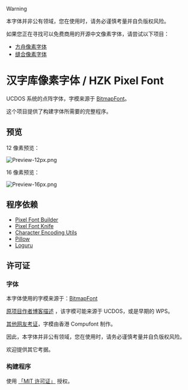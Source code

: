 > [!WARNING]
> 
> 本字体并非公有领域，您在使用时，请务必谨慎考量并自负版权风险。
> 
> 如果您正在寻找可以免费商用的开源中文像素字体，请尝试以下项目：
>
> - [方舟像素字体](https://github.com/TakWolf/ark-pixel-font)
> - [缝合像素字体](https://github.com/TakWolf/fusion-pixel-font)

# 汉字库像素字体 / HZK Pixel Font

UCDOS 系统的点阵字体，字模来源于 [BitmapFont](https://github.com/aguegu/BitmapFont/tree/master/font)。

这个项目提供了构建字体所需要的完整程序。

## 预览

12 像素预览：

![Preview-12px.png](docs/preview-12px.png)

16 像素预览：

![Preview-16px.png](docs/preview-16px.png)

## 程序依赖

- [Pixel Font Builder](https://github.com/TakWolf/pixel-font-builder)
- [Pixel Font Knife](https://github.com/TakWolf/pixel-font-knife)
- [Character Encoding Utils](https://github.com/TakWolf/character-encoding-utils)
- [Pillow](https://github.com/python-pillow/Pillow)
- [Loguru](https://github.com/Delgan/loguru)

## 许可证

### 字体

本字体使用的字模来源于：[BitmapFont](https://github.com/aguegu/BitmapFont/tree/master/font)

[原项目作者博客描述](https://web.archive.org/web/20161108093925/http://aguegu.net/?p=1279) ，该字模可能来源于 UCDOS，或是早期的 WPS。

[其他网友考证](https://github.com/aguegu/BitmapFont/issues/1#issuecomment-2292428939)，字模由香港 Compufont 制作。

因此，本字体并非公有领域，您在使用时，请务必谨慎考量并自负版权风险。

欢迎提供其它考据。

### 构建程序

使用 [「MIT 许可证」](LICENSE) 授权。
